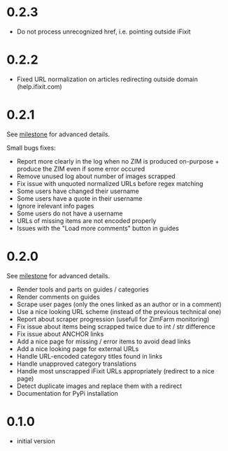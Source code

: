 # 0.2.3

- Do not process unrecognized href, i.e. pointing outside iFixit

# 0.2.2

- Fixed URL normalization on articles redirecting outside domain (help.ifixit.com)

# 0.2.1
See [milestone](https://github.com/openzim/ifixit/milestone/3) for advanced details.

Small bugs fixes:
- Report more clearly in the log when no ZIM is produced on-purpose + produce the ZIM even if some error occured
- Remove unused log about number of images scrapped 
- Fix issue with unquoted normalized URLs before regex matching 
- Some users have changed their username 
- Some users have a quote in their username 
- Ignore irelevant info pages
- Some users do not have a username 
- URLs of missing items are not encoded properly
- Issues with the "Load more comments" button in guides 

# 0.2.0
See [milestone](https://github.com/openzim/ifixit/milestone/1) for advanced details.

- Render tools and parts on guides / categories
- Render comments on guides
- Scrape user pages (only the ones linked as an author or in a comment)
- Use a nice looking URL scheme (instead of the previous technical one)
- Report about scraper progression (usefull for ZimFarm monitoring)
- Fix issue about items being scrapped twice due to int / str difference
- Fix issue about ANCHOR links
- Add a nice page for missing / error items to avoid dead links
- Add a nice looking page for external URLs
- Handle URL-encoded category titles found in links
- Handle unapproved category translations
- Handle most unscrapped iFixit URLs appropriately (redirect to a nice page)
- Detect duplicate images and replace them with a redirect
- Documentation for PyPi installation


# 0.1.0

- initial version
